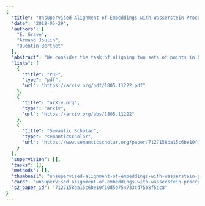 ```yaml
---
{
  "title": "Unsupervised Alignment of Embeddings with Wasserstein Procrustes",
  "date": "2018-05-29",
  "authors": [
    "E. Grave",
    "Armand Joulin",
    "Quentin Berthet"
  ],
  "abstract": "We consider the task of aligning two sets of points in high dimension, which has many applications in natural language processing and computer vision. As an example, it was recently shown that it is possible to infer a bilingual lexicon, without supervised data, by aligning word embeddings trained on monolingual data. These recent advances are based on adversarial training to learn the mapping between the two embeddings. In this paper, we propose to use an alternative formulation, based on the joint estimation of an orthogonal matrix and a permutation matrix. While this problem is not convex, we propose to initialize our optimization algorithm by using a convex relaxation, traditionally considered for the graph isomorphism problem. We propose a stochastic algorithm to minimize our cost function on large scale problems. Finally, we evaluate our method on the problem of unsupervised word translation, by aligning word embeddings trained on monolingual data. On this task, our method obtains state of the art results, while requiring less computational resources than competing approaches.",
  "links": [
    {
      "title": "PDF",
      "type": "pdf",
      "url": "https://arxiv.org/pdf/1805.11222.pdf"
    },
    {
      "title": "arXiv.org",
      "type": "arxiv",
      "url": "https://arxiv.org/abs/1805.11222"
    },
    {
      "title": "Semantic Scholar",
      "type": "semanticscholar",
      "url": "https://www.semanticscholar.org/paper/7127158ba15c6be10f10d5b754733cd75b8f5cc8"
    }
  ],
  "supervision": [],
  "tasks": [],
  "methods": [],
  "thumbnail": "unsupervised-alignment-of-embeddings-with-wasserstein-procrustes-thumb.jpg",
  "card": "unsupervised-alignment-of-embeddings-with-wasserstein-procrustes-card.jpg",
  "s2_paper_id": "7127158ba15c6be10f10d5b754733cd75b8f5cc8"
}
---
```


